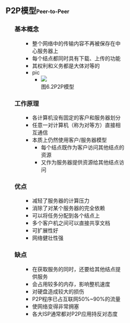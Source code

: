 <div style="float: left; width: 64%; padding: 1%;">


## P2P模型<span style="font-size: 14px;">Peer-to-Peer</span>  

<ul>

### 基本概念

<ul>

- 整个网络中的传输内容不再被保存在中心服务器上
- 每个结点都同时具有下载、上传的功能
- 其权利和义务都是大体对等的
- pic
  - ![](https://cdn-mineru.openxlab.org.cn/model-mineru/prod/056de45a9156710326d6d90dbab1f59c67aa4d467d7068d514a39ca0ff6589da.jpg)  
  图6.2P2P模型  

</ul>

### 工作原理

<ul>

- 各计算机没有固定的客户和服务器划分
- 任意一对计算机（称为对等方）直接相互通信
- 本质上仍然使用客户/服务器模型
  - 每个结点既作为客户访问其他结点的资源
  - 又作为服务器提供资源给其他结点访问

</ul>

### 优点

<ul>

- 减轻了服务器的计算压力
- 消除了对某个服务器的完全依赖
- 可以将任务分配到各个结点上
- 多个客户机之间可以直接共享文档
- 可扩展性好
- 网络健壮性强

</ul>

### 缺点

<ul>

- 在获取服务的同时，还要给其他结点提供服务
- 会占用较多的内存，影响整机速度
- 对硬盘造成较大的损伤
- P2P程序已占互联网50%~90%的流量
- 使网络变得非常拥塞
- 各大ISP通常都对P2P应用持反对态度

</ul>
</ul>
</ul>


</div>
<div style="float: right; width: 26%; padding: 1%;">

</div>
<div style="clear: both;"></div>
